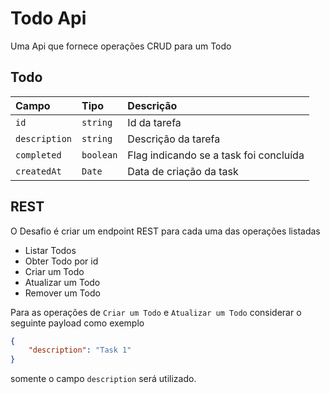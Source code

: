
# Todo Api

Uma Api que fornece operações CRUD para um Todo


## Todo

| Campo | Tipo     | Descrição                |
| :-------- | :------- | :------------------------- |
| `id` | `string` | Id da tarefa  |
| `description` | `string` | Descrição da tarefa  |
| `completed` | `boolean` | Flag indicando se a task foi concluída  |
| `createdAt` | `Date` | Data de criação da task  |

## REST

O Desafio é criar um endpoint REST para cada uma das operações listadas

- Listar Todos
- Obter Todo por id
- Criar um Todo
- Atualizar um Todo
- Remover um Todo

Para as operações de `Criar um Todo` e `Atualizar um Todo` considerar o seguinte payload como exemplo

```json 
{
    "description": "Task 1"
}
```

somente o campo `description` será utilizado.